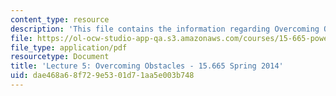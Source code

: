 ```yaml
---
content_type: resource
description: 'This file contains the information regarding Overcoming Obstacles. '
file: https://ol-ocw-studio-app-qa.s3.amazonaws.com/courses/15-665-power-and-negotiation-spring-2014/dae468a68f729e5301d71aa5e003b748_MIT15_665S14_Class_5_Lect.pdf
file_type: application/pdf
resourcetype: Document
title: 'Lecture 5: Overcoming Obstacles - 15.665 Spring 2014'
uid: dae468a6-8f72-9e53-01d7-1aa5e003b748
---
```

